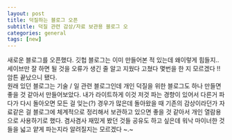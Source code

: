 ```yaml
---
layout: post
title: 덕질하는 블로그 오픈
subtitle: 덕질 관련 감상/자료 보관용 블로그 오
categories: general
tags: [new]
---
```


새로운 블로그를 오픈했다. 깃헙 블로그는 이미 만들어본 적 있는데 왜이렇게 힘들지.. 세이브만 잘 하면 될 것을 오류가 생긴 줄 알고 지웠다 고쳤다 몇번을 한 지 모르겠다 !! 암튼 끝났으니 됐다.   
원래 있던 블로그는 기술 / 일 관련 블로그인데 개인 덕질을 위한 블로그도 하나 만들면 좋을 것 같아서 만들어보았다. 내가 라이트하게 이것 저것 파는 경향이 있어서 다른거 파다가 다시 돌아오면 모든 걸 잊는(?) 경우가 많은데 돌아왔을 때 기존의 감상이라던가 자료같은 걸 블로그에 체계적으로 정리해서 보관하고 있으면 좋을 것 같아서 개인 열람용으로 사용하기로 했다. 겸사겸사 재밌게 봤던 것들 공유도 하고 싶은데 워낙 마이너한 것들을 넓고 얕게 파는지라 알려질지는 모르겠다 ~.~
 